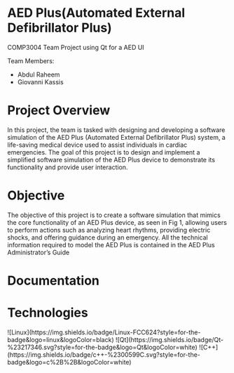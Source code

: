# AED Plus(Automated External Defibrillator Plus)
 COMP3004 Team Project using Qt for a AED UI 
 
 Team Members:
 - Abdul Raheem
 - Giovanni Kassis

<h1>Project Overview</h1>
In this project, the team is tasked with designing and developing a software
simulation of the AED Plus (Automated External Defibrillator Plus) system, a life-saving medical
device used to assist individuals in cardiac emergencies.
The goal of this project is to design and implement a simplified software simulation of the AED
Plus device to demonstrate its functionality and provide user interaction.

<h1>Objective</h1>
The objective of this project is to create a software simulation that mimics the core
functionality of an AED Plus device, as seen in Fig 1, allowing users to perform actions such as
analyzing heart rhythms, providing electric shocks, and offering guidance during an emergency.
All the technical information required to model the AED Plus is contained in the AED Plus
Administrator’s Guide

<h1>Documentation</h1>

<h1>Technologies</h1>
![Linux](https://img.shields.io/badge/Linux-FCC624?style=for-the-badge&logo=linux&logoColor=black)
![Qt](https://img.shields.io/badge/Qt-%23217346.svg?style=for-the-badge&logo=Qt&logoColor=white)
![C++](https://img.shields.io/badge/c++-%2300599C.svg?style=for-the-badge&logo=c%2B%2B&logoColor=white)

